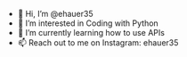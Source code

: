 - 👋 Hi, I’m @ehauer35
- 👀 I’m interested in Coding with Python
- 🌱 I’m currently learning how to use APIs
- 📫 Reach out to me on Instagram: ehauer35
